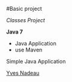 #Basic project

*Classes Project*

**Java 7**

* Java Application
* use Maven

Simple Java Application

[Yves Nadeau]()